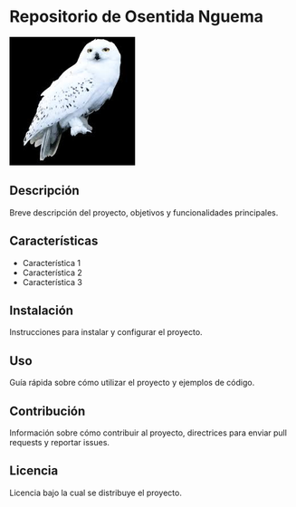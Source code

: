 # Repositorio de Osentida Nguema
![Imagen de Portada](img/hedwig.jpg)

## Descripción 
Breve descripción del proyecto, objetivos y funcionalidades principales.

## Características 
- Característica 1
- Característica 2
- Característica 3

## Instalación
Instrucciones para instalar y configurar el proyecto.


## Uso 
Guía rápida sobre cómo utilizar el proyecto y ejemplos de código.

## Contribución 
Información sobre cómo contribuir al proyecto, directrices para enviar pull requests y reportar issues.

## Licencia 
Licencia bajo la cual se distribuye el proyecto.



<!--
**OsentidaN/OsentidaN** is a ✨ _special_ ✨ repository because its `README.md` (this file) appears on your GitHub profile.

Here are some ideas to get you started:

- 🔭 I’m currently working on ...
- 🌱 I’m currently learning ...
- 👯 I’m looking to collaborate on ...
- 🤔 I’m looking for help with ...
- 💬 Ask me about ...
- 📫 How to reach me: ...
- 😄 Pronouns: ...
- ⚡ Fun fact: ...
-->
